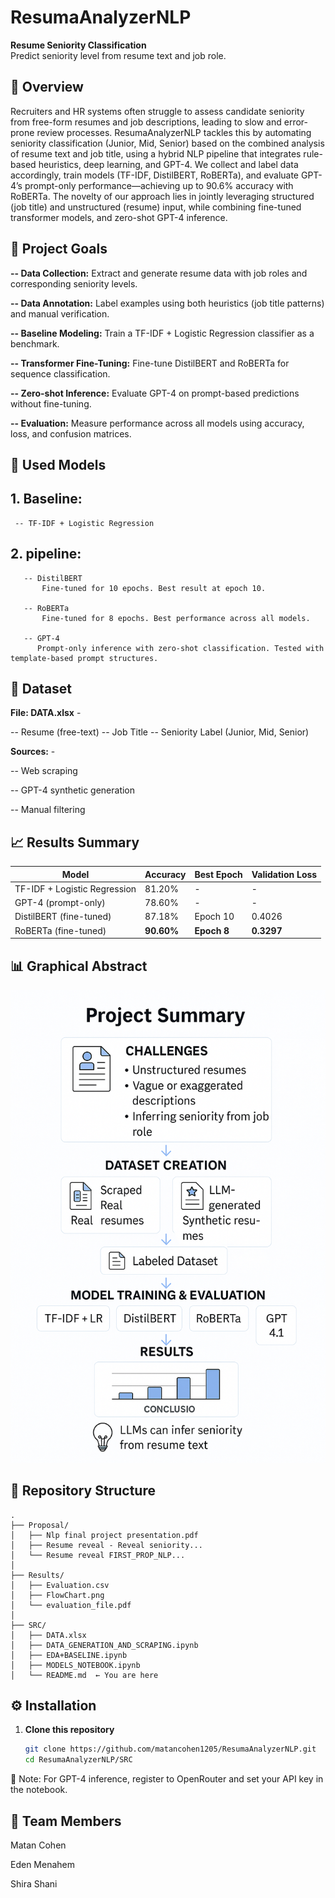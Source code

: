 # ResumaAnalyzerNLP

**Resume Seniority Classification**  
Predict seniority level from resume text and job role.


##  📖 Overview

Recruiters and HR systems often struggle to assess candidate seniority from free-form resumes and job descriptions, leading to slow and error-prone review processes.
ResumaAnalyzerNLP tackles this by automating seniority classification (Junior, Mid, Senior) based on the combined analysis of resume text and job title, using a hybrid NLP pipeline that integrates rule-based heuristics, deep learning, and GPT-4. We collect and label data accordingly, train models (TF-IDF, DistilBERT, RoBERTa), and evaluate GPT-4’s prompt-only performance—achieving up to 90.6% accuracy with RoBERTa.
The novelty of our approach lies in jointly leveraging structured (job title) and unstructured (resume) input, while combining fine-tuned transformer models, and zero-shot GPT-4 inference.

## 🎯 Project Goals
**-- Data Collection:** Extract and generate resume data with job roles and corresponding seniority levels.

**-- Data Annotation:** Label examples using both heuristics (job title patterns) and manual verification.

**-- Baseline Modeling:** Train a TF-IDF + Logistic Regression classifier as a benchmark.

**-- Transformer Fine-Tuning:** Fine-tune DistilBERT and RoBERTa for sequence classification.

**-- Zero-shot Inference:** Evaluate GPT-4 on prompt-based predictions without fine-tuning.

**-- Evaluation:** Measure performance across all models using accuracy, loss, and confusion matrices.

## 🧠 Used Models
## 1. Baseline:
     -- TF-IDF + Logistic Regression
## 2. pipeline:     
       -- DistilBERT
           Fine-tuned for 10 epochs. Best result at epoch 10.

       -- RoBERTa
           Fine-tuned for 8 epochs. Best performance across all models.

       -- GPT-4
          Prompt-only inference with zero-shot classification. Tested with template-based prompt structures.

## 📁 Dataset
**File: DATA.xlsx** - 

 -- Resume (free-text)
 -- Job Title
 -- Seniority Label (Junior, Mid, Senior)

**Sources:** - 

 -- Web scraping

 -- GPT-4 synthetic generation

 -- Manual filtering
 
##  📈 Results Summary

 | Model                        | Accuracy   | Best Epoch  | Validation Loss |
| ---------------------------- | ---------- | ----------- | --------------- |
| TF-IDF + Logistic Regression | 81.20%     | -           | -               |
| GPT-4 (prompt-only)          | 78.60%     | -           | -               |
| DistilBERT (fine-tuned)      | 87.18%     | Epoch 10    | 0.4026          |
| RoBERTa (fine-tuned)         | **90.60%** | **Epoch 8** | **0.3297**      |

##  📊 Graphical Abstract

   ![Project Flowchart](Results/FlowChart.png)
   
## 📁 Repository Structure

```
.
├── Proposal/
│   ├── Nlp final project presentation.pdf
│   ├── Resume reveal - Reveal seniority...
│   └── Resume reveal FIRST_PROP_NLP...
│
├── Results/
│   ├── Evaluation.csv
│   ├── FlowChart.png
│   └── evaluation_file.pdf
│
├── SRC/
│   ├── DATA.xlsx
│   ├── DATA_GENERATION_AND_SCRAPING.ipynb
│   ├── EDA+BASELINE.ipynb
│   ├── MODELS_NOTEBOOK.ipynb
│   └── README.md  ← You are here
```

##  ⚙️ Installation

1. **Clone this repository**  
   ```bash
   git clone https://github.com/matancohen1205/ResumaAnalyzerNLP.git
   cd ResumaAnalyzerNLP/SRC
   
📌 Note: For GPT-4 inference, register to OpenRouter and set your API key in the notebook.

## 🤝 Team Members
Matan Cohen

Eden Menahem

Shira Shani




